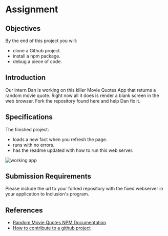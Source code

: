 # Assignment

## Objectives

By the end of this project you will:

- clone a Github project.
- install a npm package.
- debug a piece of code.

## Introduction

Our intern Dan is working on this killer Movie Quotes App that returns a random movie quote. Right now all it does is render a blank screen in the web browser. Fork the repository found here and help Dan fix it.  

## Specifications

The finished project:

- loads a new fact when you refresh the page.
- runs with no errors.
- has the readme updated with how to run this web server.

![working app](app.gif)

## Submission Requirements

Please include the url to your forked repository with the fixed webserver in your application to Inclusion's program.

## References

- [Random Movie Quotes NPM Documentation](https://www.npmjs.com/package/random-movie-quotes)
- [How to contribute to a github project](https://akrabat.com/the-beginners-guide-to-contributing-to-a-github-project/)
